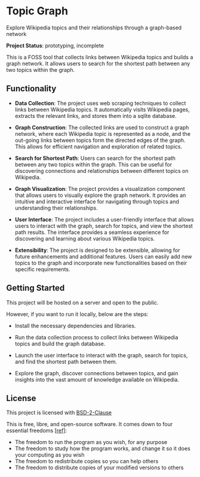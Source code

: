 # Topic Graph

Explore Wikipedia topics and their relationships through a graph-based network

**Project Status**: prototyping, incomplete

This is a FOSS tool that collects links between Wikipedia topics and builds a graph network. It allows users to search for the shortest path between any two topics within the graph.

## Functionality

- **Data Collection**: The project uses web scraping techniques to collect links between Wikipedia topics. It automatically visits Wikipedia pages, extracts the relevant links, and stores them into a sqlite database.

- **Graph Construction**: The collected links are used to construct a graph network, where each Wikipedia topic is represented as a node, and the out-going links between topics form the directed edges of the graph. This allows for efficient navigation and exploration of related topics.

- **Search for Shortest Path**: Users can search for the shortest path between any two topics within the graph. This can be useful for discovering connections and relationships between different topics on Wikipedia.

- **Graph Visualization**: The project provides a visualization component that allows users to visually explore the graph network. It provides an intuitive and interactive interface for navigating through topics and understanding their relationships.

- **User Interface**: The project includes a user-friendly interface that allows users to interact with the graph, search for topics, and view the shortest path results. The interface provides a seamless experience for discovering and learning about various Wikipedia topics.

- **Extensibility**: The project is designed to be extensible, allowing for future enhancements and additional features. Users can easily add new topics to the graph and incorporate new functionalities based on their specific requirements.

## Getting Started

This project will be hosted on a server and open to the public.

However, if you want to run it locally, below are the steps:

- Install the necessary dependencies and libraries.

- Run the data collection process to collect links between Wikipedia topics and build the graph database.

- Launch the user interface to interact with the graph, search for topics, and find the shortest path between them.

- Explore the graph, discover connections between topics, and gain insights into the vast amount of knowledge available on Wikipedia.

## License

This project is licensed with [BSD-2-Clause](./LICENSE)

This is free, libre, and open-source software. It comes down to four essential freedoms [[ref]](https://seirdy.one/2021/01/27/whatsapp-and-the-domestication-of-users.html#fnref:2):

- The freedom to run the program as you wish, for any purpose
- The freedom to study how the program works, and change it so it does your computing as you wish
- The freedom to redistribute copies so you can help others
- The freedom to distribute copies of your modified versions to others
